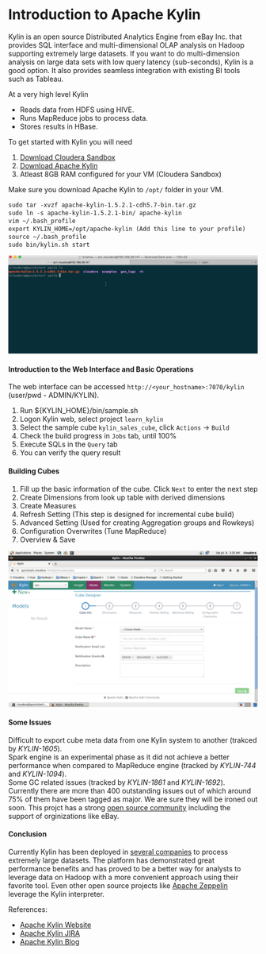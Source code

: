 # Introduction to Apache Kylin

Kylin is an open source Distributed Analytics Engine from eBay Inc. that provides SQL interface and multi-dimensional OLAP analysis on Hadoop supporting extremely large datasets. 
If you want to do multi-dimension analysis on large data sets with low query latency (sub-seconds), Kylin is a good option. It also provides seamless integration with existing BI tools such as Tableau.

At a very high level Kylin  
* Reads data from HDFS using HIVE.
* Runs MapReduce jobs to process data.
* Stores results in HBase.

To get started with Kylin you will need

1. [Download Cloudera Sandbox](http://www.cloudera.com/downloads/quickstart_vms/5-7.html)
2. [Download Apache Kylin](http://wwwftp.ciril.fr/pub/apache/kylin/apache-kylin-1.5.2.1/) 
3. Atleast 8GB RAM configured for your VM (Cloudera Sandbox)

Make sure you download Apache Kylin to `/opt/` folder in your VM. 
```
sudo tar -xvzf apache-kylin-1.5.2.1-cdh5.7-bin.tar.gz  
sudo ln -s apache-kylin-1.5.2.1-bin/ apache-kylin  
vim ~/.bash_profile  
export KYLIN_HOME=/opt/apache-kylin (Add this line to your profile)  
source ~/.bash_profile  
sudo bin/kylin.sh start  
```

![Installation Procedure](install.gif)  

#### Introduction to the Web Interface and Basic Operations
The web interface can be accessed `http://<your_hostname>:7070/kylin` (user/pwd - ADMIN/KYLIN).

1. Run ${KYLIN_HOME}/bin/sample.sh
2. Logon Kylin web, select project `learn_kylin`
3. Select the sample cube `kylin_sales_cube`, click `Actions` -> `Build`
4. Check the build progress in `Jobs` tab, until 100%
5. Execute SQLs in the `Query` tab
6. You can verify the query result

#### Building Cubes

1. Fill up the basic information of the cube. Click `Next` to enter the next step
2. Create Dimensions from look up table with derived dimensions
3. Create Measures 
4. Refresh Setting (This step is designed for incremental cube build)
5. Advanced Setting (Used for creating Aggregation groups and Rowkeys)
6. Configuration Overwrites (Tune MapReduce)
7. Overview & Save

![Building Cubes](cube.png)  

#### Some Issues
Difficult to export cube meta data from one Kylin system to another (trakced by *KYLIN-1605*).  
Spark engine is an experimental phase as it did not achieve a better performance when compared to MapReduce engine (tracked by *KYLIN-744* and *KYLIN-1094*).  
Some GC related issues (tracked by *KYLIN-1861* and *KYLIN-1692*).  
Currently there are more than 400 outstanding issues out of which around 75% of them have been tagged as major. We are sure they will be ironed out soon. This projct has a strong [open source community](https://github.com/apache/kylin/graphs/contributors) including the support of orginizations like eBay.

#### Conclusion
Currently Kylin has been deployed in [several companies](http://kylin.apache.org/community/poweredby.html) to process extremely large datasets. The platform has demonstrated great performance benefits and has proved to be a better way for analysts to leverage data on Hadoop with a more convenient approach using their favorite tool. Even other open source projects like [Apache Zeppelin](https://zeppelin.apache.org/) leverage the Kylin interpreter. 


References:  
* [Apache Kylin Website](http://kylin.apache.org/)
* [Apache Kylin JIRA](https://issues.apache.org/jira/browse/KYLIN)
* [Apache Kylin Blog](http://kylin.apache.org/blog/)